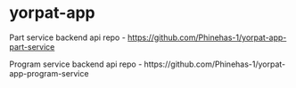 # yorpat-app
Part service backend api repo - https://github.com/Phinehas-1/yorpat-app-part-service
<p>Program service backend api repo - https://github.com/Phinehas-1/yorpat-app-program-service
